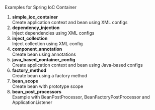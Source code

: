 Examples for Spring IoC Container

1. **simple_ioc_container**  
Create application context and bean using XML configs
2. **dependency_injection**  
Inject dependencies using XML configs
3. **inject_collection**  
Inject collection using XML config
4. **component_annotation**  
Create bean using annotations
5. **java_based_container_config**    
Create application context and bean using Java-based configs
6. **factory_method**  
Create bean using a factory method
7. **bean_scope**  
Create bean with prototype scope
8. **bean_post_processors**  
Example with BeanPostProcessor, BeanFactoryPostProcessor and ApplicationListener
